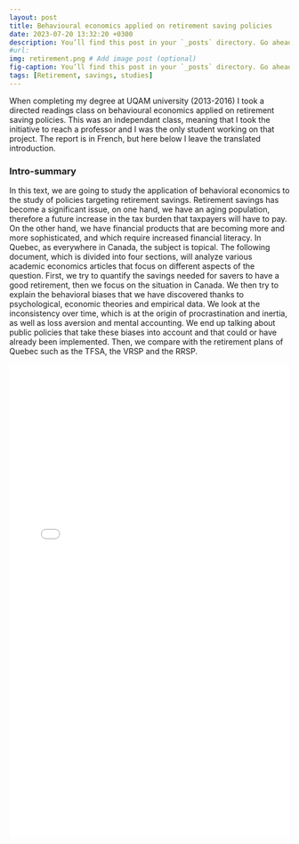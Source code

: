 ```yaml
---
layout: post
title: Behavioural economics applied on retirement saving policies 
date: 2023-07-20 13:32:20 +0300
description: You’ll find this post in your `_posts` directory. Go ahead and edit it and re-build the site to see your changes. # Add post description (optional)
#url:
img: retirement.png # Add image post (optional)
fig-caption: You’ll find this post in your `_posts` directory. Go ahead and edit it and re-build the site to see your changes.
tags: [Retirement, savings, studies]
---
```


When completing my degree at UQAM university (2013-2016) I took a directed readings class on behavioural economics applied on retirement saving policies. This was an independant class, meaning that I took the initiative to reach a professor and I was the only student working on that project. The report is in French, but here below I leave the translated introduction. 


### Intro-summary

In this text, we are going to study the application of behavioral economics to the study of policies targeting retirement savings. Retirement savings has become a significant issue, on one hand, we have an aging population, therefore a future increase in the tax burden that taxpayers will have to pay. On the other hand, we have financial products that are becoming more and more sophisticated, and which require increased financial literacy. In Quebec, as everywhere in Canada, the subject is topical. The following document, which is divided into four sections, will analyze various academic economics articles that focus on different aspects of the question. First, we try to quantify the savings needed for savers to have a good retirement, then we focus on the situation in Canada. We then try to explain the behavioral biases that we have discovered thanks to psychological, economic theories and empirical data. We look at the inconsistency over time, which is at the origin of procrastination and inertia, as well as loss aversion and mental accounting. We end up talking about public policies that take these biases into account and that could or have already been implemented. Then, we compare with the retirement plans of Quebec such as the TFSA, the VRSP and the RRSP.



<embed src="{{site.baseurl}}/assets/img/lectures-dirigees-document-version-finale-Maricarmen-Arenas.pdf" width="100%" height="850px" />